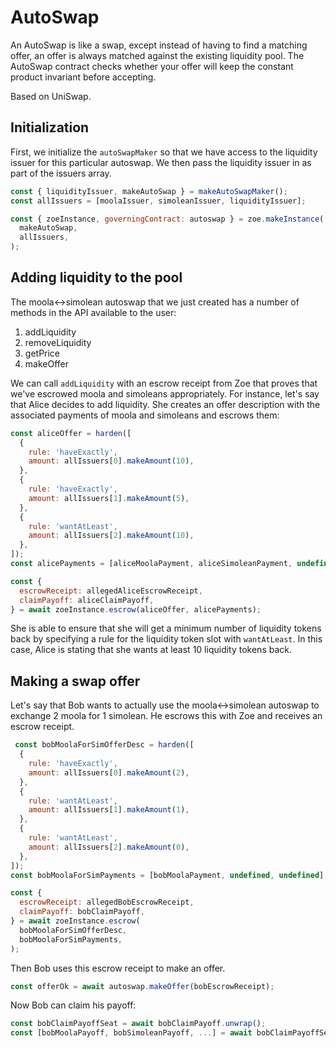 # AutoSwap

An AutoSwap is like a swap, except instead of having to find a
matching offer, an offer is always matched against the existing
liquidity pool. The AutoSwap contract checks whether your offer will
keep the constant product invariant before accepting. 

Based on UniSwap.

## Initialization

First, we initialize the `autoSwapMaker` so that we have access to the
liquidity issuer for this particular autoswap. We then pass the
liquidity issuer in as part of the issuers array. 

```js
const { liquidityIssuer, makeAutoSwap } = makeAutoSwapMaker();
const allIssuers = [moolaIssuer, simoleanIssuer, liquidityIssuer];

const { zoeInstance, governingContract: autoswap } = zoe.makeInstance(
  makeAutoSwap,
  allIssuers,
);
```

## Adding liquidity to the pool

The moola<->simolean autoswap that we just created has a number of
methods in the API available to the user:
1. addLiquidity
2. removeLiquidity
3. getPrice
4. makeOffer

We can call `addLiquidity` with an escrow receipt from Zoe that proves
that we've escrowed moola and simoleans appropriately. For instance,
let's say that Alice decides to add liquidity. She creates an offer
description with the associated payments of moola and simoleans and
escrows them:

```js
const aliceOffer = harden([
  {
    rule: 'haveExactly',
    amount: allIssuers[0].makeAmount(10),
  },
  {
    rule: 'haveExactly',
    amount: allIssuers[1].makeAmount(5),
  },
  {
    rule: 'wantAtLeast',
    amount: allIssuers[2].makeAmount(10),
  },
]);
const alicePayments = [aliceMoolaPayment, aliceSimoleanPayment, undefined];

const {
  escrowReceipt: allegedAliceEscrowReceipt,
  claimPayoff: aliceClaimPayoff,
} = await zoeInstance.escrow(aliceOffer, alicePayments);

```
She is able to ensure that she will get a minimum number of liquidity
tokens back by specifying a rule for the liquidity token slot with
`wantAtLeast`. In this case, Alice is stating that she wants at least
10 liquidity tokens back. 

## Making a swap offer

Let's say that Bob wants to actually use the moola<->simolean autoswap
to exchange 2 moola for 1 simolean. He escrows this with Zoe and
receives an escrow receipt.

```js
 const bobMoolaForSimOfferDesc = harden([
  {
    rule: 'haveExactly',
    amount: allIssuers[0].makeAmount(2),
  },
  {
    rule: 'wantAtLeast',
    amount: allIssuers[1].makeAmount(1),
  },
  {
    rule: 'wantAtLeast',
    amount: allIssuers[2].makeAmount(0),
  },
]);
const bobMoolaForSimPayments = [bobMoolaPayment, undefined, undefined];

const {
  escrowReceipt: allegedBobEscrowReceipt,
  claimPayoff: bobClaimPayoff,
} = await zoeInstance.escrow(
  bobMoolaForSimOfferDesc,
  bobMoolaForSimPayments,
);
```

Then Bob uses this escrow receipt to make an offer.

```js
const offerOk = await autoswap.makeOffer(bobEscrowReceipt);
```

Now Bob can claim his payoff:

```js
const bobClaimPayoffSeat = await bobClaimPayoff.unwrap();
const [bobMoolaPayoff, bobSimoleanPayoff, ...] = await bobClaimPayoffSeat.getPayoff();
```
